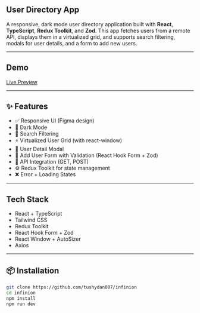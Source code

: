## User Directory App

A responsive, dark mode user directory application built with **React**, **TypeScript**, **Redux Toolkit**, and **Zod**. This app fetches users from a remote API, displays them in a virtualized grid, and supports search filtering, modals for user details, and a form to add new users.

---

## Demo

[Live Preview](https://infinion-orpin.vercel.app)



---

## ✨ Features

- ✅ Responsive UI (Figma design)
- 🌙 Dark Mode
- 🔎 Search Filtering
- ⚡ Virtualized User Grid (with react-window)
- 👤 User Detail Modal
- 🧾 Add User Form with Validation (React Hook Form + Zod)
- 🔁 API Integration (GET, POST)
- ⚙️ Redux Toolkit for state management
- ❌ Error + Loading States

---

##  Tech Stack

- React + TypeScript
- Tailwind CSS
- Redux Toolkit
- React Hook Form + Zod
- React Window + AutoSizer
- Axios

---

## 📦 Installation

```bash
git clone https://github.com/tushydan007/infinion
cd infinion
npm install
npm run dev
